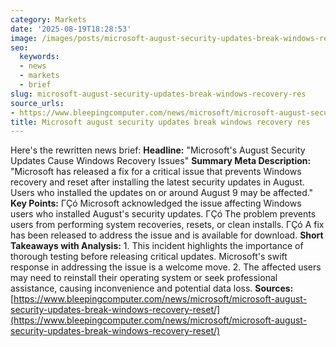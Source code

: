 ```yaml
---
category: Markets
date: '2025-08-19T18:28:53'
image: /images/posts/microsoft-august-security-updates-break-windows-recovery-res.jpg
seo:
  keywords:
  - news
  - markets
  - brief
slug: microsoft-august-security-updates-break-windows-recovery-res
source_urls:
- https://www.bleepingcomputer.com/news/microsoft/microsoft-august-security-updates-break-windows-recovery-reset/
title: Microsoft august security updates break windows recovery res
---
```


Here's the rewritten news brief:  **Headline:** "Microsoft's August Security Updates Cause Windows Recovery Issues"  **Summary Meta Description:** "Microsoft has released a fix for a critical issue that prevents Windows recovery and reset after installing the latest security updates in August. Users who installed the updates on or around August 9 may be affected."  **Key Points:**  ΓÇó Microsoft acknowledged the issue affecting Windows users who installed August's security updates. ΓÇó The problem prevents users from performing system recoveries, resets, or clean installs. ΓÇó A fix has been released to address the issue and is available for download.  **Short Takeaways with Analysis:**  1. This incident highlights the importance of thorough testing before releasing critical updates. Microsoft's swift response in addressing the issue is a welcome move. 2. The affected users may need to reinstall their operating system or seek professional assistance, causing inconvenience and potential data loss.  **Sources:** [https://www.bleepingcomputer.com/news/microsoft/microsoft-august-security-updates-break-windows-recovery-reset/](https://www.bleepingcomputer.com/news/microsoft/microsoft-august-security-updates-break-windows-recovery-reset/)